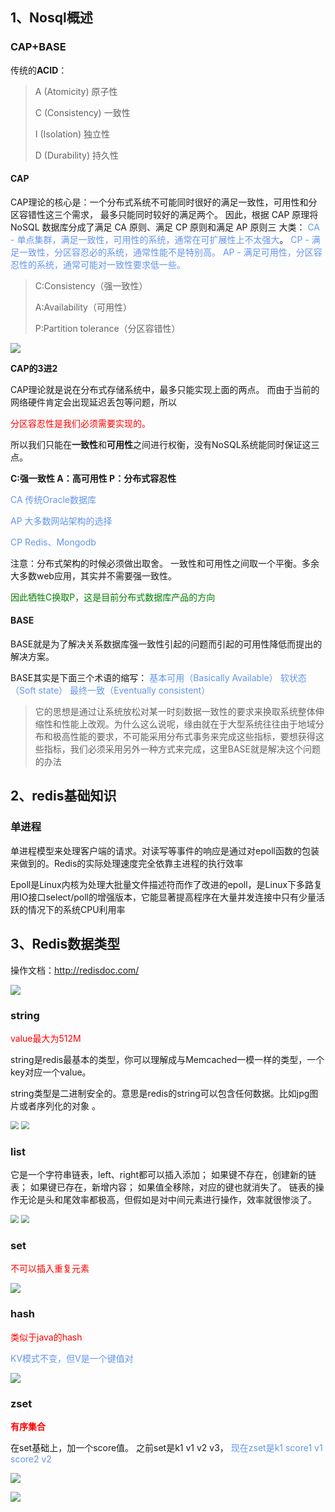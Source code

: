 ## 1、Nosql概述

### CAP+BASE

传统的**ACID**：

> A (Atomicity) 原子性
>
> C (Consistency) 一致性
>
> I (Isolation) 独立性
>
> D (Durability) 持久性

#### CAP

 CAP理论的核心是：一个分布式系统不可能同时很好的满足一致性，可用性和分区容错性这三个需求，
最多只能同时较好的满足两个。
因此，根据 CAP 原理将 NoSQL 数据库分成了满足 CA 原则、满足 CP 原则和满足 AP 原则三 大类：
<font color='cornflowerblue'>CA - 单点集群，满足一致性，可用性的系统，通常在可扩展性上不太强大</font>。
<font color='cornflowerblue'>CP - 满足一致性，分区容忍必的系统，通常性能不是特别高。</font>
<font color='cornflowerblue'>AP - 满足可用性，分区容忍性的系统，通常可能对一致性要求低一些。</font>

> C:Consistency（强一致性）
>
> A:Availability（可用性）
>
> P:Partition tolerance（分区容错性）

![](\img\redis\cap.bmp)

**CAP的3进2**

CAP理论就是说在分布式存储系统中，最多只能实现上面的两点。
而由于当前的网络硬件肯定会出现延迟丢包等问题，所以

<font color='red'>分区容忍性是我们必须需要实现的。</font>

所以我们只能在**一致性**和**可用性**之间进行权衡，没有NoSQL系统能同时保证这三点。

**C:强一致性 A：高可用性 P：分布式容忍性**

<font color='cornflowerblue'>CA 传统Oracle数据库</font>

<font color='cornflowerblue'>AP 大多数网站架构的选择</font>

<font color='cornflowerblue'>CP Redis、Mongodb</font>

 注意：分布式架构的时候必须做出取舍。
一致性和可用性之间取一个平衡。多余大多数web应用，其实并不需要强一致性。

<font color='green'>因此牺牲C换取P，这是目前分布式数据库产品的方向</font>

#### BASE

BASE就是为了解决关系数据库强一致性引起的问题而引起的可用性降低而提出的解决方案。

BASE其实是下面三个术语的缩写：
   <font color='cornflowerblue'> 基本可用（Basically Available）</font>
    <font color='cornflowerblue'>软状态（Soft state）</font>
    <font color='cornflowerblue'>最终一致（Eventually consistent）</font>

> 它的思想是通过让系统放松对某一时刻数据一致性的要求来换取系统整体伸缩性和性能上改观。为什么这么说呢，缘由就在于大型系统往往由于地域分布和极高性能的要求，不可能采用分布式事务来完成这些指标，要想获得这些指标，我们必须采用另外一种方式来完成，这里BASE就是解决这个问题的办法



## 2、redis基础知识

### 单进程

单进程模型来处理客户端的请求。对读写等事件的响应是通过对epoll函数的包装来做到的。Redis的实际处理速度完全依靠主进程的执行效率

Epoll是Linux内核为处理大批量文件描述符而作了改进的epoll，是Linux下多路复用IO接口select/poll的增强版本，它能显著提高程序在大量并发连接中只有少量活跃的情况下的系统CPU利用率

## 3、Redis数据类型

操作文档：<font color='green'>http://redisdoc.com/</font>

![](\img\redis\reids_key.bmp)

### string

<font color='red'>value最大为512M</font>

string是redis最基本的类型，你可以理解成与Memcached一模一样的类型，一个key对应一个value。

string类型是二进制安全的。意思是redis的string可以包含任何数据。比如jpg图片或者序列化的对象 。

<img src="\img\redis\string_1.bmp" style="zoom:80%;" />

<img src="\img\redis\string_2.bmp" style="zoom:80%;" />

### list

它是一个字符串链表，left、right都可以插入添加；
如果键不存在，创建新的链表；
如果键已存在，新增内容；
如果值全移除，对应的键也就消失了。
链表的操作无论是头和尾效率都极高，但假如是对中间元素进行操作，效率就很惨淡了。

<img src="\img\redis\list_1.bmp" style="zoom:80%;" />

<img src="\img\redis\list_2.bmp" style="zoom:80%;" />

### set

<font color='red'>不可以插入重复元素</font>

<img src="C:\Users\jairliu\Desktop\own\img\redis\set_1.bmp"  />

### hash

<font color='red'>类似于java的hash</font>

<font color='cornflowerblue'>KV模式不变，但V是一个键值对</font>

![](C:\Users\jairliu\Desktop\own\img\redis\hash.bmp)

### zset

**<font color='red'>有序集合</font>**

在set基础上，加一个score值。
之前set是k1 v1 v2 v3，
<font color='cornflowerblue'>现在zset是k1 score1 v1 score2 v2</font>

![](C:\Users\jairliu\Desktop\own\img\redis\zset_1.bmp)

![](C:\Users\jairliu\Desktop\own\img\redis\zset_2.bmp)